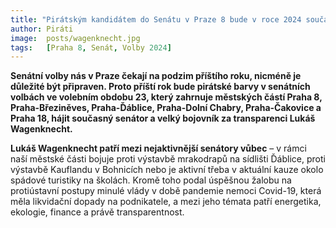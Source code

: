 ```yaml
---
title: "Pirátským kandidátem do Senátu v Praze 8 bude v roce 2024 současný senátor Lukáš Wagenknecht"
author: Piráti
image:  posts/wagenknecht.jpg
tags:   [Praha 8, Senát, Volby 2024]
---
```


**Senátní volby nás v Praze čekají na podzim příštího roku, nicméně je důležité být připraven. Proto příští rok bude pirátské barvy v senátních volbách ve volebním obdobu 23, který zahrnuje městských částí Praha 8, Praha-Březiněves, Praha-Ďáblice, Praha-Dolní Chabry, Praha-Čakovice a Praha 18, hájit současný senátor a velký bojovník za transparenci Lukáš Wagenknecht.**

**Lukáš Wagenknecht patří mezi nejaktivnější senátory vůbec** – v rámci naší městské části bojuje proti výstavbě mrakodrapů na sídlišti Ďáblice, proti výstavbě Kauflandu v Bohnicích nebo je aktivní třeba v aktuální kauze okolo spádové turistiky na školách. Kromě toho podal úspěšnou žalobu na protiústavní postupy minulé vlády v době pandemie nemoci Covid-19, která měla likvidační dopady na podnikatele, a mezi jeho témata patří energetika, ekologie, finance a právě transparentnost.